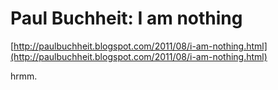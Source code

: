 <!--
id: 9291097702
link: http://tumblr.atmos.org/post/9291097702/paul-buchheit-i-am-nothing
slug: paul-buchheit-i-am-nothing
date: Tue Aug 23 2011 05:57:59 GMT-0700 (PDT)
publish: 2011-08-023
tags: 
title: Paul Buchheit: I am nothing
-->


Paul Buchheit: I am nothing
===========================

[http://paulbuchheit.blogspot.com/2011/08/i-am-nothing.html](http://paulbuchheit.blogspot.com/2011/08/i-am-nothing.html)

hrmm.

